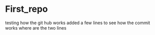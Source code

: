 # First_repo
testing how the git hub works
added a few lines to see how the commit works
where are the two lines
